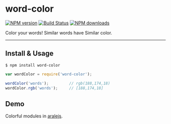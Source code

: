 # word-color

[![NPM version](https://img.shields.io/npm/v/word-color.svg?style=flat)](https://npmjs.org/package/word-color)
[![Build Status](https://img.shields.io/travis/afc163/word-color.svg?style=flat)](https://travis-ci.org/afc163/word-color)
[![NPM downloads](http://img.shields.io/npm/dm/word-color.svg?style=flat)](https://npmjs.org/package/word-color)

Color your words! Similar words have Similar color.

---

## Install & Usage

```
$ npm install word-color
```

```js
var wordColor = require('word-color');

wordColor('words');         // rgb(188,174,18)
wordColor.rgb('words');     // [188,174,18]
```

## Demo

Colorful modules in [aralejs](http://aralejs.org).
